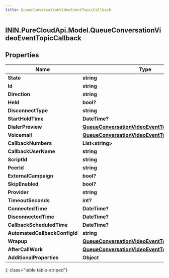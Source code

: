 ```yaml
---
title: QueueConversationVideoEventTopicCallback
---
```

## ININ.PureCloudApi.Model.QueueConversationVideoEventTopicCallback

## Properties

|Name | Type | Description | Notes|
|------------ | ------------- | ------------- | -------------|
| **State** | **string** |  | [optional] |
| **Id** | **string** |  | [optional] |
| **Direction** | **string** |  | [optional] |
| **Held** | **bool?** |  | [optional] |
| **DisconnectType** | **string** |  | [optional] |
| **StartHoldTime** | **DateTime?** |  | [optional] |
| **DialerPreview** | [**QueueConversationVideoEventTopicDialerPreview**](QueueConversationVideoEventTopicDialerPreview.html) |  | [optional] |
| **Voicemail** | [**QueueConversationVideoEventTopicVoicemail**](QueueConversationVideoEventTopicVoicemail.html) |  | [optional] |
| **CallbackNumbers** | **List&lt;string&gt;** |  | [optional] |
| **CallbackUserName** | **string** |  | [optional] |
| **ScriptId** | **string** |  | [optional] |
| **PeerId** | **string** |  | [optional] |
| **ExternalCampaign** | **bool?** |  | [optional] |
| **SkipEnabled** | **bool?** |  | [optional] |
| **Provider** | **string** |  | [optional] |
| **TimeoutSeconds** | **int?** |  | [optional] |
| **ConnectedTime** | **DateTime?** |  | [optional] |
| **DisconnectedTime** | **DateTime?** |  | [optional] |
| **CallbackScheduledTime** | **DateTime?** |  | [optional] |
| **AutomatedCallbackConfigId** | **string** |  | [optional] |
| **Wrapup** | [**QueueConversationVideoEventTopicWrapup**](QueueConversationVideoEventTopicWrapup.html) |  | [optional] |
| **AfterCallWork** | [**QueueConversationVideoEventTopicAfterCallWork**](QueueConversationVideoEventTopicAfterCallWork.html) |  | [optional] |
| **AdditionalProperties** | **Object** |  | [optional] |
{: class="table table-striped"}


